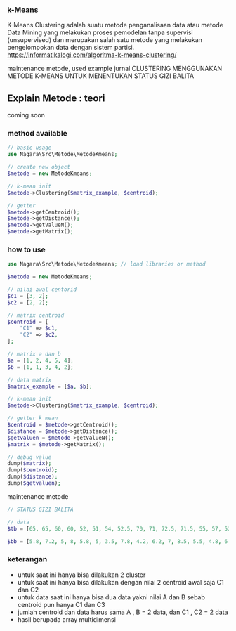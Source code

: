 ### k-Means

K-Means Clustering adalah suatu metode penganalisaan data atau metode Data Mining yang melakukan proses pemodelan tanpa supervisi (unsupervised) dan merupakan salah satu metode yang melakukan pengelompokan data dengan sistem partisi. https://informatikalogi.com/algoritma-k-means-clustering/

maintenance metode, used example jurnal CLUSTERING MENGGUNAKAN METODE K-MEANS UNTUK
MENENTUKAN STATUS GIZI BALITA

## Explain Metode : teori

coming soon

### method available

```php
// basic usage
use Nagara\Src\Metode\MetodeKmeans;

// create new object
$metode = new MetodeKmeans;

// k-mean init
$metode->Clustering($matrix_example, $centroid);

// getter
$metode->getCentroid();
$metode->getDistance();
$metode->getValueN();
$metode->getMatrix();

```

### how to use

```php
use Nagara\Src\Metode\MetodeKmeans; // load libraries or method

$metode = new MetodeKmeans;

// nilai awal centorid
$c1 = [3, 2];
$c2 = [2, 2];

// matrix centroid
$centroid = [
    "C1" => $c1,
    "C2" => $c2,
];

// matrix a dan b
$a = [1, 2, 4, 5, 4];
$b = [1, 1, 3, 4, 2];

// data matrix
$matrix_example = [$a, $b];

// k-mean init
$metode->Clustering($matrix_example, $centroid);

// getter k mean
$centroid = $metode->getCentroid();
$distance = $metode->getDistance();
$getvaluen = $metode->getValueN();
$matrix = $metode->getMatrix();

// debug value
dump($matrix);
dump($centroid);
dump($distance);
dump($getvaluen);


```

maintenance metode

```php
// STATUS GIZI BALITA

// data
$tb = [65, 65, 60, 60, 52, 51, 54, 52.5, 70, 71, 72.5, 71.5, 55, 57, 52, 46.5, 95, 82, 75, 99, 99, 97.5, 88, 75, 95, 72, 50, 67, 68, 65, 61, 62, 53, 55, 54, 52.5, 77, 73, 72.5, 71.5, 55, 59, 54, 46.5, 95, 87, 75, 92.5, 93, 97.5];

$bb = [5.8, 7.2, 5, 8, 5.8, 5, 3.5, 7.8, 4.2, 6.2, 7, 8.5, 5.5, 4.8, 6.5, 5.7, 12, 9.7, 8, 11, 7.8, 10, 9.4, 10.1, 12.8, 10.2, 6, 5, 8.2, 9.4, 7.1, 5.8, 3.5, 5.8, 3.5, 6.8, 4.7, 5.8, 6.9, 8.1, 6.7, 5.5, 4.9, 4.2, 7.4, 9.1, 6.5, 9.4, 8.4, 7.9];


```

### keterangan

- untuk saat ini hanya bisa dilakukan 2 cluster
- untuk saat ini hanya bisa dilakukan dengan nilai 2 centroid awal saja C1 dan C2
- untuk data saat ini hanya bisa dua data yakni nilai A dan B sebab centroid pun hanya C1 dan C3
- jumlah centroid dan data harus sama A , B = 2 data, dan C1 , C2 = 2 data
- hasil berupada array multidimensi
